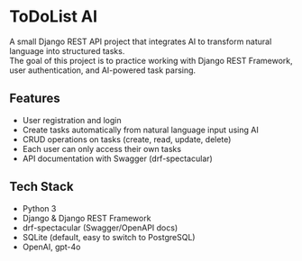 # ToDoList AI
A small Django REST API project that integrates AI to transform natural language into structured tasks.  
The goal of this project is to practice working with Django REST Framework, user authentication, and AI-powered task parsing.

## Features
- User registration and login
- Create tasks automatically from natural language input using AI
- CRUD operations on tasks (create, read, update, delete)
- Each user can only access their own tasks
- API documentation with Swagger (drf-spectacular)

## Tech Stack
- Python 3
- Django & Django REST Framework
- drf-spectacular (Swagger/OpenAPI docs)
- SQLite (default, easy to switch to PostgreSQL)
- OpenAI, gpt-4o
